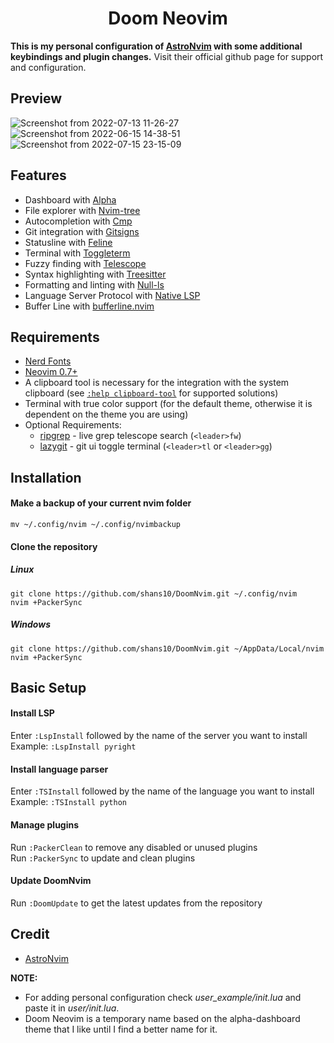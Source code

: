 <h1 align="center">Doom Neovim</h1>

**This is my personal configuration of [AstroNvim](https://github.com/AstroNvim/AstroNvim) with some additional keybindings and plugin changes.**
Visit their official github page for support and configuration.

## Preview
![Screenshot from 2022-07-13 11-26-27](https://user-images.githubusercontent.com/28944997/178661080-46103b9b-6e80-40b1-bc95-a93bf14bbeb7.png)
![Screenshot from 2022-06-15 14-38-51](https://user-images.githubusercontent.com/28944997/173792097-5090a44e-379c-4594-bd80-7a6973368969.png)
![Screenshot from 2022-07-15 23-15-09](https://user-images.githubusercontent.com/28944997/179281662-5ad10055-313d-4004-b1c8-c83ae2b032a4.png)

## Features

- Dashboard with [Alpha](https://github.com/goolord/alpha-nvim)
- File explorer with [Nvim-tree](https://github.com/kyazdani42/nvim-tree.lua)
- Autocompletion with [Cmp](https://github.com/hrsh7th/nvim-cmp)
- Git integration with [Gitsigns](https://github.com/lewis6991/gitsigns.nvim)
- Statusline with [Feline](https://github.com/feline-nvim/feline.nvim)
- Terminal with [Toggleterm](https://github.com/akinsho/toggleterm.nvim)
- Fuzzy finding with [Telescope](https://github.com/nvim-telescope/telescope.nvim)
- Syntax highlighting with [Treesitter](https://github.com/nvim-treesitter/nvim-treesitter)
- Formatting and linting with [Null-ls](https://github.com/jose-elias-alvarez/null-ls.nvim)
- Language Server Protocol with [Native LSP](https://github.com/neovim/nvim-lspconfig)
- Buffer Line with [bufferline.nvim](https://github.com/akinsho/bufferline.nvim)

## Requirements

- [Nerd Fonts](https://www.nerdfonts.com/font-downloads)
- [Neovim 0.7+](https://github.com/neovim/neovim/releases/tag/v0.7.0)
- A clipboard tool is necessary for the integration with the system clipboard (see [`:help clipboard-tool`](https://neovim.io/doc/user/provider.html#clipboard-tool) for supported solutions)
- Terminal with true color support (for the default theme, otherwise it is dependent on the theme you are using)
- Optional Requirements:
  - [ripgrep](https://github.com/BurntSushi/ripgrep) - live grep telescope search (`<leader>fw`)
  - [lazygit](https://github.com/jesseduffield/lazygit) - git ui toggle terminal (`<leader>tl` or `<leader>gg`)

## Installation

#### Make a backup of your current nvim folder

```
mv ~/.config/nvim ~/.config/nvimbackup
```

#### Clone the repository
##### Linux
```
git clone https://github.com/shans10/DoomNvim.git ~/.config/nvim
nvim +PackerSync
```

##### Windows
```
git clone https://github.com/shans10/DoomNvim.git ~/AppData/Local/nvim
nvim +PackerSync
```

## Basic Setup

#### Install LSP

Enter `:LspInstall` followed by the name of the server you want to install<br>
Example: `:LspInstall pyright`

#### Install language parser

Enter `:TSInstall` followed by the name of the language you want to install<br>
Example: `:TSInstall python`

#### Manage plugins

Run `:PackerClean` to remove any disabled or unused plugins<br>
Run `:PackerSync` to update and clean plugins<br>

#### Update DoomNvim

Run `:DoomUpdate` to get the latest updates from the repository<br>

## Credit
- [AstroNvim](https://github.com/AstroNvim/AstroNvim)

**NOTE:**
- For adding personal configuration check *user_example/init.lua* and paste it in *user/init.lua*.
- Doom Neovim is a temporary name based on the alpha-dashboard theme that I like until I find a better name for it.

